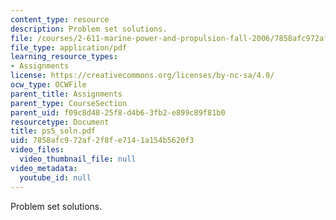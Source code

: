 ```yaml
---
content_type: resource
description: Problem set solutions.
file: /courses/2-611-marine-power-and-propulsion-fall-2006/7858afc972af2f8fe7141a154b5620f3_ps5_soln.pdf
file_type: application/pdf
learning_resource_types:
- Assignments
license: https://creativecommons.org/licenses/by-nc-sa/4.0/
ocw_type: OCWFile
parent_title: Assignments
parent_type: CourseSection
parent_uid: f09c8d48-25f8-d4b6-3fb2-e899c89f81b0
resourcetype: Document
title: ps5_soln.pdf
uid: 7858afc9-72af-2f8f-e714-1a154b5620f3
video_files:
  video_thumbnail_file: null
video_metadata:
  youtube_id: null
---
```

Problem set solutions.